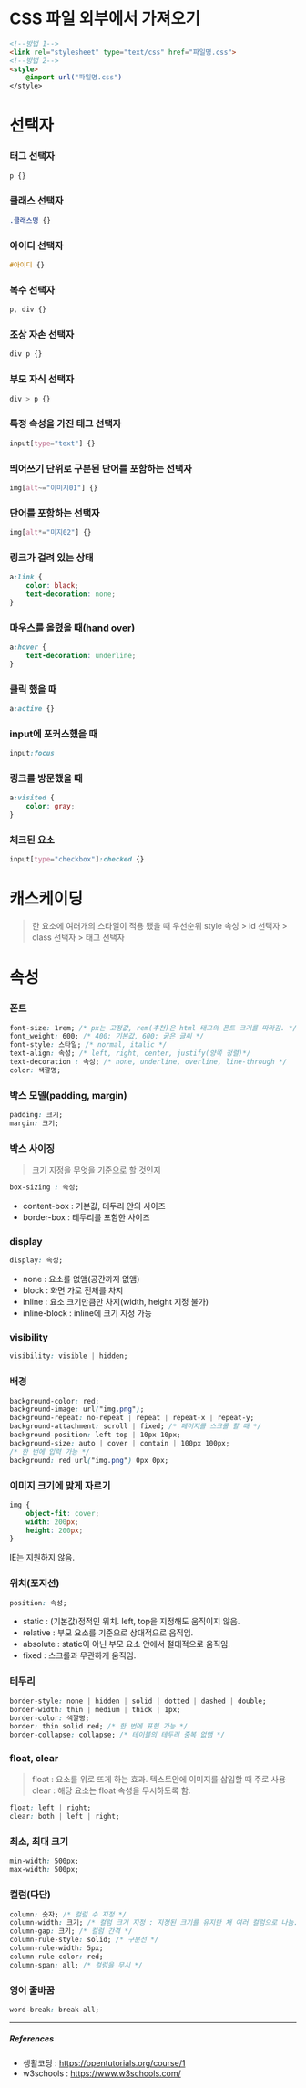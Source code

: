 # CSS 파일 외부에서 가져오기

```html
<!--방법 1-->
<link rel="stylesheet" type="text/css" href="파일명.css">
<!--방법 2-->
<style>
    @import url("파일명.css")
</style>
```



# 선택자

### 태그 선택자

```css
p {}
```

### 클래스 선택자

```css
.클래스명 {}
```

### 아이디 선택자

```css
#아이디 {}
```

### 복수 선택자

```css
p, div {}
```

### 조상 자손 선택자

```css
div p {}
```

### 부모 자식 선택자

```css
div > p {}
```

### 특정 속성을 가진 태그 선택자

```css
input[type="text"] {}
```

### 띄어쓰기 단위로 구분된 단어를 포함하는 선택자

```css
img[alt~="이미지01"] {}
```

### 단어를 포함하는 선택자

```css
img[alt*="미지02"] {}
```

### 링크가 걸려 있는 상태

```css
a:link {
	color: black;
	text-decoration: none;
}
```

### 마우스를 올렸을 때(hand over)

```css
a:hover {
	text-decoration: underline;
}
```

### 클릭 했을 때

```css
a:active {}
```

### input에 포커스했을 때

```css
input:focus
```

### 링크를 방문했을 때

```css
a:visited {
	color: gray;
}
```

### 체크된 요소

```css
input[type="checkbox"]:checked {}
```



# 캐스케이딩

> 한 요소에 여러개의 스타일이 적용 됐을 때 우선순위
> style 속성 > id 선택자 > class 선택자 > 태그 선택자



# 속성

### 폰트

```css
font-size: 1rem; /* px는 고정값, rem(추천)은 html 태그의 폰트 크기를 따라감. */
font_weight: 600; /* 400: 기본값, 600: 굵은 글씨 */
font-style: 스타일; /* normal, italic */
text-align: 속성; /* left, right, center, justify(양쪽 정렬)*/
text-decoration : 속성; /* none, underline, overline, line-through */
color: 색깔명;
```

### 박스 모델(padding, margin)

```css
padding: 크기;
margin: 크기;
```

### 박스 사이징 

> 크기 지정을 무엇을 기준으로 할 것인지

```css
box-sizing : 속성;
```

- content-box : 기본값, 테두리 안의 사이즈
- border-box : 테두리를 포함한 사이즈

### display

```css
display: 속성;
```

- none : 요소를 없앰(공간까지 없앰)
- block : 화면 가로 전체를 차지
- inline  : 요소 크기만큼만 차지(width, height 지정 불가)
- inline-block : inline에 크기 지정 가능

### visibility

```css
visibility: visible | hidden;
```

### 배경

```css
background-color: red;
background-image: url("img.png");
background-repeat: no-repeat | repeat | repeat-x | repeat-y;
background-attachment: scroll | fixed; /* 페이지를 스크롤 할 때 */
background-position: left top | 10px 10px;
background-size: auto | cover | contain | 100px 100px;
/* 한 번에 입력 가능 */
background: red url("img.png") 0px 0px;
```

### 이미지 크기에 맞게 자르기

```css
img {
    object-fit: cover;
    width: 200px;
    height: 200px;
}
```

IE는 지원하지 않음.

### 위치(포지션)

```css
position: 속성;
```

- static : (기본값)정적인 위치. left, top을 지정해도 움직이지 않음.
- relative : 부모 요소를 기준으로 상대적으로 움직임.
- absolute : static이 아닌 부모 요소 안에서 절대적으로 움직임.
- fixed : 스크롤과 무관하게 움직임.

### 테두리

```css
border-style: none | hidden | solid | dotted | dashed | double;
border-width: thin | medium | thick | 1px;
border-color: 색깔명;
border: thin solid red; /* 한 번에 표현 가능 */
border-collapse: collapse; /* 테이블의 테두리 중복 없앰 */
```
### float, clear

> float : 요소를 위로 뜨게 하는 효과. 텍스트안에 이미지를 삽입할 때 주로 사용
> clear : 해당 요소는 float 속성을 무시하도록 함.

```css
float: left | right;
clear: both | left | right;
```

### 최소, 최대 크기

```css
min-width: 500px;
max-width: 500px;
```

### 컬럼(다단)

```css
column: 숫자; /* 컬럼 수 지정 */
column-width: 크기; /* 컬럼 크기 지정 : 지정된 크기를 유지한 채 여러 컬럼으로 나눔. 위 속성과 조합 가능 */
column-gap: 크기; /* 컬럼 간격 */
column-rule-style: solid; /* 구분선 */
column-rule-width: 5px;
column-rule-color: red;
column-span: all; /* 컬럼을 무시 */
```



### 영어 줄바꿈

```css
word-break: break-all;
```



-------------------------

##### References

- 생활코딩 : https://opentutorials.org/course/1
- w3schools : https://www.w3schools.com/
